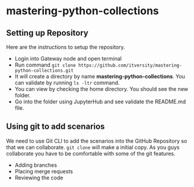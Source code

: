 # mastering-python-collections

## Setting up Repository

Here are the instructions to setup the repository.
* Login into Gateway node and open terminal
* Run command `git clone https://github.com/itversity/mastering-python-collections.git`
* It will create a directory by name **mastering-python-collections**. You can validate by running `ls -ltr` command.
* You can view by checking the home directory. You should see the new folder.
* Go into the folder using JupyterHub and see validate the README.md file.

## Using git to add scenarios

We need to use Git CLI to add the scenarios into the GitHub Repository so that we can collaborate. `git clone` will make a initial copy. As you guys collaborate you have to be comfortable with some of the git features.
* Adding branches
* Placing merge requests
* Reviewing the code

